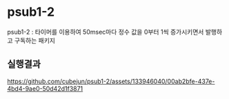 # psub1-2

psub1-2 : 타이머를 이용하여 50msec마다 정수 값을 0부터 1씩 증가시키면서 발행하고 구독하는 패키지


## 실행결과


https://github.com/cubejun/psub1-2/assets/133946040/00ab2bfe-437e-4bd4-9ae0-50d42d1f3871

